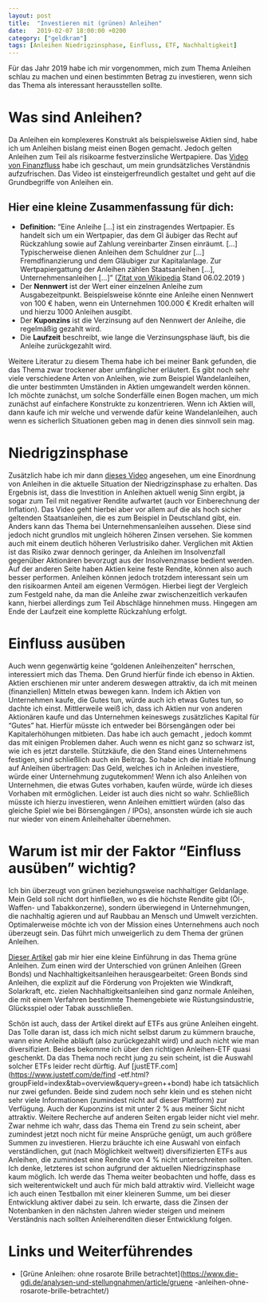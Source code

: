 ```yaml
---
layout: post
title:  "Investieren mit (grünen) Anleihen"
date:   2019-02-07 18:00:00 +0200
category: ["geldkram"]
tags: [Anleihen Niedrigzinsphase, Einfluss, ETF, Nachhaltigkeit]
---
```


Für das Jahr 2019 habe ich mir vorgenommen, mich zum Thema Anleihen schlau zu machen und einen bestimmten Betrag zu investieren, wenn sich das Thema als interessant herausstellen sollte.

# Was sind Anleihen?

Da Anleihen ein komplexeres Konstrukt als beispielsweise Aktien sind, habe ich um Anleihen bislang meist einen Bogen
 gemacht. Jedoch gelten Anleihen zum Teil als risikoarme festverzinsliche Wertpapiere. Das [Video von Finanzfluss](https://www.youtube.com/watch?v=3TgvUUbPVaA) habe ich geschaut, um mein grundsätzliches Verständnis aufzufrischen. Das Video ist einsteigerfreundlich gestaltet und geht auf die Grundbegriffe von Anleihen ein.

## Hier eine kleine Zusammenfassung für dich:

* **Definition:** “Eine Anleihe […] ist ein zins­tragendes Wertpapier. Es handelt sich um ein Wertpapier, das dem Gl
äubiger das Recht auf Rückzahlung sowie auf Zahlung vereinbarter Zinsen einräumt. [...] Typischerweise dienen Anleihen dem Schuldner zur [...] Fremdfinanzierung und dem Gläubiger zur Kapitalanlage. Zur Wertpapiergattung der Anleihen zählen Staatsanleihen [...], Unternehmensanleihen [...]” ([Zitat von Wikipedia](https://de.wikipedia.org/w/index.php?title=Anleihe&oldid=184395742) Stand 06.02.2019 )
* Der **Nennwert** ist der Wert einer einzelnen Anleihe zum Ausgabezeitpunkt. Beispielsweise könnte eine Anleihe einen
 Nennwert von 100 € haben, wenn ein Unternehmen 100.000 € Kredit erhalten will und hierzu 1000 Anleihen ausgibt. 
* Der **Kuponzins** ist die Verzinsung auf den Nennwert der Anleihe, die regelmäßig gezahlt wird.
* Die **Laufzeit** beschreibt, wie lange die Verzinsungsphase läuft, bis die Anleihe zurückgezahlt wird.


Weitere Literatur zu diesem Thema habe ich bei meiner Bank gefunden, die das Thema zwar trockener aber umfänglicher erläutert. Es gibt noch sehr viele verschiedene Arten von Anleihen, wie zum Beispiel Wandelanleihen, die unter bestimmten Umständen in Aktien umgewandelt werden können. Ich möchte zunächst, um solche Sonderfälle einen Bogen machen, um mich zunächst auf einfachere Konstrukte zu konzentrieren. Wenn ich Aktien will, dann kaufe ich mir welche und verwende dafür keine Wandelanleihen, auch wenn es sicherlich Situationen geben mag in denen dies sinnvoll sein mag.

# Niedrigzinsphase

Zusätzlich habe ich mir dann [dieses Video](https://www.youtube.com/watch?v=JNHYi7l_W2o) angesehen, um eine Einordnung von Anleihen in die aktuelle Situation
 der
 Niedrigzinsphase zu erhalten. Das Ergebnis ist, dass die Investition in Anleihen aktuell wenig Sinn ergibt, ja sogar zum Teil mit negativer Rendite aufwartet (auch vor Einberechnung der Inflation). Das Video geht hierbei aber vor allem auf die als hoch sicher geltenden Staatsanleihen, die es zum Beispiel in Deutschland gibt, ein. Anders kann das Thema bei Unternehmensanleihen aussehen. Diese sind jedoch nicht grundlos mit ungleich höheren Zinsen versehen. Sie kommen auch mit einem deutlich höheren Verlustrisiko daher. Verglichen mit Aktien ist das Risiko zwar dennoch geringer, da Anleihen im Insolvenzfall gegenüber Aktionären bevorzugt aus der Insolvenzmasse bedient werden. Auf der anderen Seite haben Aktien keine feste Rendite, können also auch besser performen. Anleihen können jedoch trotzdem interessant sein um den risikoarmen Anteil am eigenen Vermögen. Hierbei liegt der Vergleich zum Festgeld nahe, da man die Anleihe zwar zwischenzeitlich verkaufen kann, hierbei allerdings zum Teil Abschläge hinnehmen muss. Hingegen am Ende der Laufzeit eine komplette Rückzahlung erfolgt.

# Einfluss ausüben

Auch wenn gegenwärtig keine “goldenen Anleihenzeiten” herrschen, interessiert mich das Thema. Den Grund hierfür finde ich ebenso in Aktien.
Aktien erschienen mir unter anderem deswegen attraktiv, da ich mit meinen (finanziellen) Mitteln etwas bewegen kann. Indem ich Aktien von Unternehmen kaufe, die Gutes tun, würde auch ich etwas Gutes tun, so dachte ich einst. Mittlerweile weiß ich, dass ich Aktien nur von anderen Aktionären kaufe und das Unternehmen keineswegs zusätzliches Kapital für “Gutes” hat. Hierfür müsste ich entweder bei Börsengängen oder bei Kapitalerhöhungen mitbieten. Das habe ich auch gemacht , jedoch kommt das mit einigen Problemen daher. Auch wenn es nicht ganz so schwarz ist, wie ich es jetzt darstelle. Stützkäufe, die den Stand eines Unternehmens festigen, sind schließlich auch ein Beitrag.
So habe ich die initiale Hoffnung auf Anleihen übertragen: Das Geld, welches ich in Anleihen investiere, würde einer Unternehmung zugutekommen! Wenn ich also Anleihen von Unternehmen, die etwas Gutes vorhaben, kaufen würde, würde ich dieses Vorhaben mit ermöglichen. Leider ist auch dies nicht so wahr. Schließlich müsste ich hierzu investieren, wenn Anleihen emittiert würden (also das gleiche Spiel wie bei Börsengängen / IPOs), ansonsten würde ich sie auch nur wieder von einem Anleihehalter übernehmen.

# Warum ist mir der Faktor “Einfluss ausüben” wichtig?

Ich bin überzeugt von grünen beziehungsweise nachhaltiger Geldanlage. Mein Geld soll nicht dort hinfließen, wo es die höchste Rendite gibt (Öl-, Waffen- und Tabakkonzerne), sondern überwiegend in Unternehmungen, die nachhaltig agieren und auf Raubbau an Mensch und Umwelt verzichten. Optimalerweise möchte ich von der Mission eines Unternehmens auch noch überzeugt sein. Das führt mich unweigerlich zu dem Thema der grünen Anleihen.

[Dieser Artikel](https://www.test.de/Green-Bonds-Gruene-Anleihen-fuer-gutes-Klima-wie-funktioniert-das-5159519-0/) gab mir hier eine kleine Einführung in das Thema grüne Anleihen. Zum einen wird der Unterschied
 von grünen Anleihen (Green Bonds) und Nachhaltigkeitsanleihen herausgearbeitet:
Green Bonds sind Anleihen, die explizit auf die Förderung von Projekten wie Windkraft, Solarkraft, etc. zielen
Nachhaltigkeitsanleihen sind ganz normale Anleihen, die mit einem Verfahren bestimmte Themengebiete wie Rüstungsindustrie, Glücksspiel oder Tabak ausschließen.

Schön ist auch, dass der Artikel direkt auf ETFs aus grüne Anleihen eingeht. Das Tolle daran ist, dass ich mich nicht
 selbst darum zu kümmern brauche, wann eine Anleihe abläuft (also zurückgezahlt wird) und auch nicht wie man
  diversifiziert. Beides bekomme ich über den richtigen Anleihen-ETF quasi geschenkt. Da das Thema noch recht jung zu
   sein scheint, ist die Auswahl solcher ETFs leider recht dürftig. Auf [justETF.com](https://www.justetf.com/de/find
   -etf.html?groupField=index&tab=overview&query=green++bond) habe ich tatsächlich nur zwei gefunden. Beide sind zudem noch sehr klein und es stehen nicht sehr viele Informationen (zumindest nicht auf dieser Plattform) zur Verfügung. Auch der Kuponzins ist mit unter 2 % aus meiner Sicht nicht attraktiv.
Weitere Recherche auf anderen Seiten ergab leider nicht viel mehr. Zwar nehme ich wahr, dass das Thema ein Trend zu sein scheint, aber zumindest jetzt noch nicht für meine Ansprüche genügt, um auch größere Summen zu investieren. Hierzu bräuchte ich eine Auswahl von einfach verständlichen, gut (nach Möglichkeit weltweit) diversifizierten ETFs aus Anleihen, die zumindest eine Rendite von 4 % nicht unterschreiten sollten. Ich denke, letzteres ist schon aufgrund der aktuellen Niedrigzinsphase kaum möglich. Ich werde das Thema weiter beobachten und hoffe, dass es sich weiterentwickelt und auch für mich bald attraktiv wird. Vielleicht wage ich auch einen Testballon mit einer kleineren Summe, um bei dieser Entwicklung aktiver dabei zu sein. Ich erwarte, dass die Zinsen der Notenbanken in den nächsten Jahren wieder steigen und meinem Verständnis nach sollten Anleiherenditen dieser Entwicklung folgen.

# Links und Weiterführendes

* [Grüne Anleihen: ohne rosarote Brille betrachtet](https://www.die-gdi.de/analysen-und-stellungnahmen/article/gruene
-anleihen-ohne-rosarote-brille-betrachtet/)